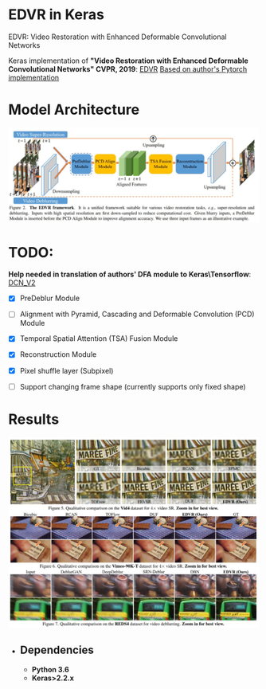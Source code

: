 # EDVR in Keras
EDVR: Video Restoration with Enhanced Deformable Convolutional Networks

Keras implementation of **"Video Restoration with Enhanced Deformable Convolutional Networks" CVPR, 2019**: [EDVR](https://arxiv.org/abs/1905.02716)
[Based on author's Pytorch implementation](https://github.com/xinntao/EDVR)

# Model Architecture
![alt text](https://github.com/Golbstein/EDVR_Keras/blob/master/assets/arch.JPG)

# TODO:
**Help needed in translation of authors' DFA module to Keras\Tensorflow**: [DCN_V2](https://github.com/xinntao/EDVR/tree/master/codes/models/modules/DCNv2)

- [x] PreDeblur Module
- [ ] Alignment with Pyramid, Cascading and Deformable Convolution (PCD) Module
- [x] Temporal Spatial Attention (TSA) Fusion Module
- [x] Reconstruction Module
- [x] Pixel shuffle layer (Subpixel)
- [ ] Support changing frame shape (currently supports only fixed shape)


# Results
![alt text](https://github.com/Golbstein/EDVR_Keras/blob/master/assets/res.JPG)


* ## Dependencies
  - **Python 3.6**
  - **Keras>2.2.x**

